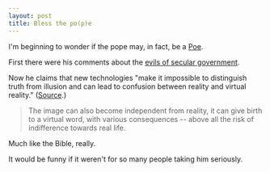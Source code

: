 ```yaml
---
layout: post
title: Bless the po(p)e
---
```

I'm beginning to wonder if the pope may, in fact, be a [Poe](http://rationalwiki.org/wiki/Poe's_Law).

First there were his comments about the [evils of secular government](/2010/09/17/f--k-the-pope).

Now he claims that new technologies "make it impossible to distinguish truth from illusion and can lead to confusion between reality and virtual reality." ([Source](http://www.montrealgazette.com/news/technologies+confuse+reality+fiction+Pope/3643380/story.html).)

> The image can also become independent from reality, it can give birth to a virtual word, with various consequences -- above all the risk of indifference towards real life.

Much like the Bible, really.

It would be funny if it weren't for so many people taking him seriously.
